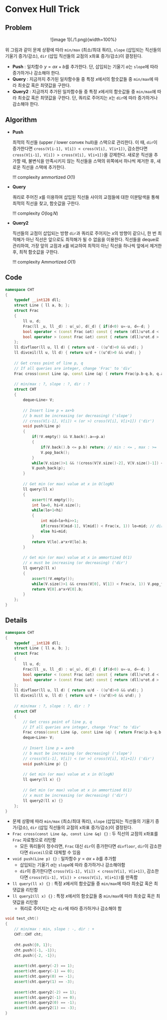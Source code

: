 # Convex Hull Trick

## Problem

<center>
![image 1](./1.png){width=100%}
</center>

위 그림과 같이 문제 상황에 따라 `min/max` (최소/최대 쿼리), `slope` (삽입되는 직선들의 기울기 증가/감소), `dir` (삽입 직선들의 교점의 x좌표 증가/감소)이 결정된다.

- **Push** : 일차함수 $y=ax+b$를 추가한다.
  단, 삽입되는 기울기 $a$는 `slope`에 따라 증가하거나 감소해야 한다.
- **Query** : 지금까지 추가된 일차함수들 중 특정 $x$에서의 함숫값들 중 `min/max`에 따라 최솟값 혹은 최댓값을 구한다.
- **Query2** : 지금까지 추가된 일차함수들 중 특정 $x$에서의 함숫값들 중 `min/max`에 따라 최솟값 혹은 최댓값을 구한다.
  단, 쿼리로 주어지는 $x$는 `dir`에 따라 증가하거나 감소해야 한다.

## Algorithm

- **Push**

    최적의 직선들 (upper / lower convex hull)을 스택으로 관리한다.
    이 때, `dir`이 증가한다면 `cross(V[i-1], V[i]) < cross(V[i], V[i+1])`, 감소한다면 `cross(V[i-1], V[i]) > cross(V[i], V[i+1])`을 강제한다.
    새로운 직선을 추가할 때, 불변식을 만족시키지 않는 직선들을 스택의 위쪽에서 하나씩 제거한 후, 새로운 직선을 스택에 추가한다.

    !!! complexity
        ammortized $O(1)$

- **Query**

    쿼리로 주어진 $x$를 이용하여 삽입된 직선들 사이의 교점들에 대한 이분탐색을 통해 최적의 직선을 찾고, 함숫값을 구한다.
    
    !!! complexity
        $O(\log N)$

- **Query2**

    직선들의 교점이 삽입되는 방향 `dir`과 쿼리로 주어지는 $x$의 방향이 같으니, 한 번 최적해가 아닌 직선은 앞으로도 최적해가 될 수 없음을 이용한다.
    직선들을 deque로 관리하여, 가장 앞의 교점과 $x$를 비교하여 최적이 아닌 직선을 하나씩 앞에서 제거한 후, 최적 함숫값을 구한다.
    
    !!! complexity
        Ammortized $O(1)$

## Code

``` cpp linenums="1" title="cht.cpp"
namespace CHT
{
    typedef __int128 dll;
    struct Line { ll a, b; };
    struct Frac
    {
        ll u, d;
        Frac(ll _u, ll _d) : u(_u), d(_d) { if(d<0) u=-u, d=-d; }
        bool operator < (const Frac &ot) const { return (dll)u*ot.d < (dll)ot.u*d; }
        bool operator > (const Frac &ot) const { return (dll)u*ot.d > (dll)ot.u*d; }
    };
    ll divfloor(ll u, ll d) { return u/d - ((u^d)<0 && u%d); }
    ll divceil(ll u, ll d) { return u/d + ((u^d)>0 && u%d); }

    // Get cross point of line p, q
    // If all queries are integer, change 'Frac' to 'div'
    Frac cross(const Line &p, const Line &q) { return Frac(p.b-q.b, q.a-p.a); } // dir + : divfloor, dir - : divceil

    // min/max : ?, slope : ?, dir : ?
    struct CHT
    {
        deque<Line> V;
    
        // Insert line p = ax+b
        // b must be increasing (or decreasing) ('slope')
        // cross(V[i-1], V[i]) < (or >) cross(V[i], V[i+1]) ('dir')
        void push(Line p)
        {
            if(!V.empty() && V.back().a==p.a)
            {
                if(V.back().b <= p.b) return; // min : <= , max : >=
                V.pop_back();
            }
            while(V.size()>1 && !(cross(V[V.size()-2], V[V.size()-1]) < cross(V[V.size()-1], p))) V.pop_back(); // dir + : <, dir - : >
            V.push_back(p);
        }
    
        // Get min (or max) value at x in O(logN)
        ll query(ll x)
        {
            assert(!V.empty());
            int lo=0, hi=V.size();
            while(lo+1<hi)
            {
                int mid=lo+hi>>1;
                if(cross(V[mid-1], V[mid]) < Frac(x, 1)) lo=mid; // dir + : <, dir - : >
                else hi=mid;
            }
            return V[lo].a*x+V[lo].b;
        }
    
        // Get min (or max) value at x in ammortized O(1)
        // x must be increasing (or decreasing) ('dir')
        ll query2(ll x)
        {
            assert(!V.empty());
            while(V.size()>1 && cross(V[0], V[1]) < Frac(x, 1)) V.pop_front(); // dir + : <, dir - : >
            return V[0].a*x+V[0].b;
        }
    };
}
```

## Details

``` cpp linenums="1" title="template"
namespace CHT
{
    typedef __int128 dll;
    struct Line { ll a, b; };
    struct Frac
    {
        ll u, d;
        Frac(ll _u, ll _d) : u(_u), d(_d) { if(d<0) u=-u, d=-d; }
        bool operator < (const Frac &ot) const { return (dll)u*ot.d < (dll)ot.u*d; }
        bool operator > (const Frac &ot) const { return (dll)u*ot.d > (dll)ot.u*d; }
    };
    ll divfloor(ll u, ll d) { return u/d - ((u^d)<0 && u%d); }
    ll divceil(ll u, ll d) { return u/d + ((u^d)>0 && u%d); }

    // min/max : ?, slope : ?, dir : ?
    struct CHT
    {
        // Get cross point of line p, q
        // If all queries are integer, change 'Frac' to 'div'
        Frac cross(const Line &p, const Line &q) { return Frac(p.b-q.b, q.a-p.a); } // dir + : divfloor, dir - : divceil
        deque<Line> V;
    
        // Insert line p = ax+b
        // b must be increasing (or decreasing) ('slope')
        // cross(V[i-1], V[i]) < (or >) cross(V[i], V[i+1]) ('dir')
        void push(Line p) {}
    
        // Get min (or max) value at x in O(logN)
        ll query(ll x) {}
    
        // Get min (or max) value at x in ammortized O(1)
        // x must be increasing (or decreasing) ('dir')
        ll query2(ll x) {}
    };
}
```

- 문제 상황에 따라 `min/max` (최소/최대 쿼리), `slope` (삽입되는 직선들의 기울기 증가/감소), `dir` (삽입 직선들의 교점의 x좌표 증가/감소)이 결정된다.
- `Frac cross(const Line &p, const Line &q) {}` : 두 직선의 교점의 x좌표를 `Frac` 자료형으로 리턴함
    - 모든 쿼리들이 정수라면, `Frac` 대신 `dir`이 증가한다면 `divfloor`, `dir`이 감소한다면 `divceil`으로 대체할 수 있음
- `void push(Line p) {}` : 일차함수 $y=ax+b$를 추가함
    - 삽입되는 기울기 $a$는 `slope`에 따라 증가하거나 감소해야함
    - `dir`이 증가한다면 `cross(V[i-1], V[i]) < cross(V[i], V[i+1])`, 감소한다면 `cross(V[i-1], V[i]) > cross(V[i], V[i+1])`를 만족함
- `ll query(ll x) {}` : 특정 $x$에서의 함숫값들 중 `min/max`에 따라 최솟값 혹은 최댓값을 리턴함
- `ll query2(ll x) {}` : 특정 $x$에서의 함숫값들 중 `min/max`에 따라 최솟값 혹은 최댓값을 리턴함
    - 쿼리로 주어지는 $x$는 `dir`에 따라 증가하거나 감소해야 함

``` cpp linenums="1" title="example"
void test_cht()
{
    // min/max : min, slope : -, dir : +
    CHT::CHT cht;
    
    cht.push({0, 1});
    cht.push({-1, -1});
    cht.push({-2, -1});

    assert(cht.query(-2) == 1);
    assert(cht.query(-1) == 0);
    assert(cht.query(0) == -1);
    assert(cht.query(1) == -3);
    
    assert(cht.query2(-2) == 1);
    assert(cht.query2(-1) == 0);
    assert(cht.query2(0) == -1);
    assert(cht.query2(1) == -3);
}
```